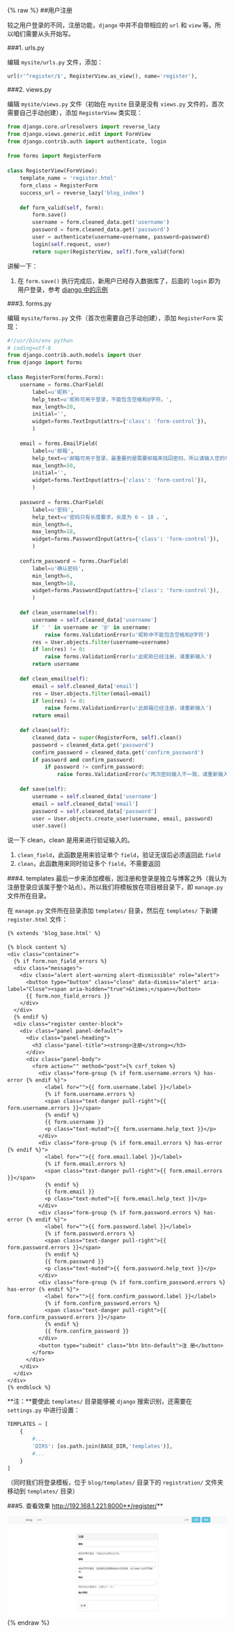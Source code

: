 {% raw %}
##用户注册

较之用户登录的不同，注册功能，`django` 中并不自带相应的 `url` 和 `view` 等。所以咱们需要从头开始写。

###1. urls.py

编辑 `mysite/urls.py` 文件，添加：

```python
url(r'^register/$', RegisterView.as_view(), name='register'),
```

###2. views.py

编辑 `mysite/views.py` 文件（初始在 `mysite` 目录是没有 `views.py` 文件的，首次需要自己手动创建），添加 `RegisterView` 类实现：

```python
from django.core.urlresolvers import reverse_lazy
from django.views.generic.edit import FormView
from django.contrib.auth import authenticate, login

from forms import RegisterForm

class RegisterView(FormView):
    template_name = 'register.html'
    form_class = RegisterForm
    success_url = reverse_lazy('blog_index')

    def form_valid(self, form):
        form.save()
        username = form.cleaned_data.get('username')
        password = form.cleaned_data.get('password')
        user = authenticate(username=username, password=password)
        login(self.request, user)
        return super(RegisterView, self).form_valid(form)
```

讲解一下：

1. 在 `form.save()` 执行完成后，新用户已经存入数据库了，后面的 `login` 即为用户登录，参考 [django 中的示例](https://docs.djangoproject.com/en/1.8/topics/auth/default/)

###3. forms.py

编辑 `mysite/forms.py` 文件（首次也需要自己手动创建），添加 `RegisterForm` 实现：

```python
#!/usr/bin/env python
# coding=utf-8
from django.contrib.auth.models import User
from django import forms

class RegisterForm(forms.Form):
    username = forms.CharField(
        label=u'昵称',
        help_text=u'昵称可用于登录，不能包含空格和@字符。',
        max_length=20,
        initial='',
        widget=forms.TextInput(attrs={'class': 'form-control'}),
        )

    email = forms.EmailField(
        label=u'邮箱',
        help_text=u'邮箱可用于登录，最重要的是需要邮箱来找回密码，所以请输入您的可用邮箱。',
        max_length=50,
        initial='',
        widget=forms.TextInput(attrs={'class': 'form-control'}),
        )

    password = forms.CharField(
        label=u'密码',
        help_text=u'密码只有长度要求，长度为 6 ~ 18 。',
        min_length=6,
        max_length=18,
        widget=forms.PasswordInput(attrs={'class': 'form-control'}),
        )

    confirm_password = forms.CharField(
        label=u'确认密码',
        min_length=6,
        max_length=18,
        widget=forms.PasswordInput(attrs={'class': 'form-control'}),
        )

    def clean_username(self):
        username = self.cleaned_data['username']
        if ' ' in username or '@' in username:
            raise forms.ValidationError(u'昵称中不能包含空格和@字符')
        res = User.objects.filter(username=username)
        if len(res) != 0:
            raise forms.ValidationError(u'此昵称已经注册，请重新输入')
        return username

    def clean_email(self):
        email = self.cleaned_data['email']
        res = User.objects.filter(email=email)
        if len(res) != 0:
            raise forms.ValidationError(u'此邮箱已经注册，请重新输入')
        return email

    def clean(self):
        cleaned_data = super(RegisterForm, self).clean()
        password = cleaned_data.get('password')
        confirm_password = cleaned_data.get('confirm_password')
        if password and confirm_password:
            if password != confirm_password:
                raise forms.ValidationError(u'两次密码输入不一致，请重新输入')

    def save(self):
        username = self.cleaned_data['username']
        email = self.cleaned_data['email']
        password = self.cleaned_data['password']
        user = User.objects.create_user(username, email, password)
        user.save()
```

说一下 clean，clean 是用来进行验证输入的。

1. `clean_field`，此函数是用来验证单个 `field`，验证无误后必须返回此 `field`
2. `clean`，此函数用来同时验证多个 `field`，不需要返回

###4. templates
最后一步来添加模板，因注册和登录是独立与博客之外（我认为注册登录应该属于整个站点）。所以我们将模板放在项目根目录下，即 `manage.py` 文件所在目录。

在 `manage.py` 文件所在目录添加 `templates/` 目录，然后在 `templates/` 下新建 `register.html` 文件：

```jinja
{% extends 'blog_base.html' %}

{% block content %}
<div class="container">
  {% if form.non_field_errors %}
  <div class="messages">
    <div class="alert alert-warning alert-dismissible" role="alert">
      <button type="button" class="close" data-dismiss="alert" aria-label="Close"><span aria-hidden="true">&times;</span></button>
      {{ form.non_field_errors }}
    </div>
  </div>
  {% endif %}
  <div class="register center-block">
    <div class="panel panel-default">
      <div class="panel-heading">
        <h3 class="panel-title"><strong>注册</strong></h3>
      </div>
      <div class="panel-body">
        <form action="" method="post">{% csrf_token %}
          <div class="form-group {% if form.username.errors %} has-error {% endif %}">
            <label for="">{{ form.username.label }}</label>
            {% if form.username.errors %}
            <span class="text-danger pull-right">{{ form.username.errors }}</span>
            {% endif %}
            {{ form.username }}
            <p class="text-muted">{{ form.username.help_text }}</p>
          </div>
          <div class="form-group {% if form.email.errors %} has-error {% endif %}">
            <label for="">{{ form.email.label }}</label>
            {% if form.email.errors %}
            <span class="text-danger pull-right">{{ form.email.errors }}</span>
            {% endif %}
            {{ form.email }}
            <p class="text-muted">{{ form.email.help_text }}</p>
          </div>
          <div class="form-group {% if form.password.errors %} has-error {% endif %}">
            <label for="">{{ form.password.label }}</label>
            {% if form.password.errors %}
            <span class="text-danger pull-right">{{ form.password.errors }}</span>
            {% endif %}
            {{ form.password }}
            <p class="text-muted">{{ form.password.help_text }}</p>
          </div>
          <div class="form-group {% if form.confirm_password.errors %} has-error {% endif %}">
            <label for="">{{ form.confirm_password.label }}</label>
            {% if form.confirm_password.errors %}
            <span class="text-danger pull-right">{{ form.confirm_password.errors }}</span>
            {% endif %}
            {{ form.confirm_password }}
          </div>
          <button type="submit" class="btn btn-default">注 册</button>
        </form>
      </div>
    </div>
  </div>
</div>
{% endblock %}
```
**注：**要使此 `templates/` 目录能够被 `django` 搜索识别，还需要在 `settings.py` 中进行设置：

```python
TEMPLATES = [
	{
		#...
		'DIRS': [os.path.join(BASE_DIR,'templates')],
		#...
	}
]
```
（同时我们将登录模板，位于 `blog/templates/` 目录下的 `registration/` 文件夹移动到 `templates/` 目录）

###5. 查看效果
http://192.168.1.221:8000**/register/**

 ![](/img/django_user_register_001.png)
{% endraw %}
